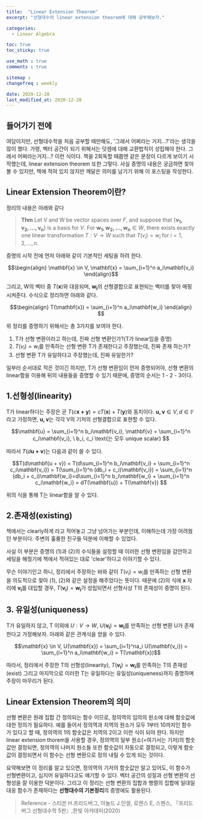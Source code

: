 ```yaml
---
title:  "Linear Extension Theorem"
excerpt: "선형대수의 linear extension theorem에 대해 공부해보자."

categories:
  - Linear Algebra

toc: true
toc_sticky: true

use_math : true
comments : true

sitemap :
changefreq : weekly

date: 2020-12-28
last_modified_at: 2020-12-28
---
```


## 들어가기 전에
여담이지만, 선형대수학을 처음 공부할 때만해도, '그래서 어쩌라는 거지...?'라는 생각을 많이 했다. 가령, 벡터 공간이 되기 위해서는 덧셈에 대해 교환법칙이 성립해야 한다. 그래서 어쩌라는거지...? 이런 식이다. 책을 2회독할 때쯤엔 같은 문장이 다르게 보이기 시작했는데, linear extension theorem 또한 그렇다. 사실 증명의 내용은 궁금하면 찾아볼 수 있지만, 책에 적혀 있지 않지만 깨달은 의미를 남기기 위해 이 포스팅을 작성한다.

## Linear Extension Theorem이란?

정리의 내용은 아래와 같다

> **Thm** Let V and W be vector spaces over $F$, and suppose that $\{\mathbf{v_1, v_2, ... , v_n}\}$ is a basis for $V$. For $\mathbf{w_1, w_2, ..., w_n} \in W$, there exists exactly one linear transformation $T : V \to W$ such that $T(v_i) = w_i$ for $i = 1, 2, ... , n.$

증명의 시작 전에 먼저 아래와 같이 기본적인 세팅을 하려 한다.

$$\begin{align}
\mathbf{x} \in V, \mathbf{x} = \sum_{i=1}^n a_i\mathbf{v_i}
 \end{align}$$

그리고, W의 벡터 중 $T(\mathbf{x})$와 대응되며, $\mathbf{w_i}$의 선형결합으로 표현되는 벡터를 찾아 매핑시켜준다.
수식으로 정리하면 아래와 같다.  

$$\begin{align}
T(\mathbf{x}) = \sum_{i=1}^n a_i\mathbf{w_i}
\end{align}
$$

위 정리를 증명하기 위해서는 총 3가지를 보여야 한다.

1. T가 선형 변환이라고 하는데, 진짜 선형 변환인가?(T가 linear임을 증명)
2. $T(v_i) = w_i$를 만족하는 선형 변환 T가 존재한다고 주장했는데, 진짜 존재 하는가?
3. 선형 변환 T가 유일하다고 주장했는데, 진짜 유일한가?

일부러 순서대로 적은 것이긴 하지만, T가 선형 변환임이 먼저 증명되어야, 선형 변환의 linear함을 이용해 뒤의 내용들을 증명할 수 있기 때문에, 증명의 순서는 1 - 2 - 3이다.

## 1.선형성(linearity)

T가 linear하다는 주장은 곧 $T(c\mathbf{x + y}) = cT(\mathbf{x}) + T(\mathbf{y})$와 동치이다.
$\mathbf{u, v} \in V, d \in \mathbb{F}$라고 가정하면, $\mathbf{u, v}$는 각각 V의 기저의 선형결합으로 표현할 수 있다.

$$\mathbf{u} = \sum_{i=1}^n b_i\mathbf{v_i}, \mathbf{v} = \sum_{i=1}^n c_i\mathbf{v_i}, \ b_i, c_i \text{는 모두 unique scalar} $$

따라서 $T(d\mathbf{u + v})$는 다음과 같이 쓸 수 있다.

$$T(d\mathbf{u + v}) = T(d\sum_{i=1}^n b_i\mathbf{v_i} + \sum_{i=1}^n c_i\mathbf{v_i}) = T(\sum_{i=1}^n (db_i + c_i)\mathbf{v_i}) = \sum_{i=1}^n (db_i + c_i)\mathbf{w_i}=d\sum_{i=1}^n b_i\mathbf{w_i} + \sum_{i=1}^n c_i\mathbf{w_i} = dT(\mathbf{u}) + T(\mathbf{v}) $$

위의 식을 통해 T는 linear함을 알 수 있다.

## 2.존재성(existing)

책에서는 clearly하게 라고 적어놓고 그냥 넘어가는 부분인데, 이해하는데 가장 어려웠던 부분이다. 주변의 훌륭한 친구들 덕분에 이해할 수 있었다.

사실 이 부분은 증명의 (1)과 (2)의 수식들을 설정할 때 이러한 선형 변환임을 감안하고 세팅을 해줬기에 책에서 적혀있는 대로 'clear'하다고 이야기할 수 있다.

무슨 이야기인고 하니, 정리에서 주장하는 바와 같이 $T(v_i) = w_i$를 만족하는 선형 변환을 의도적으로 찾아 (1), (2)와 같은 설정을 해주었다는 뜻이다.
때문에 (2)의 식에 $\mathbf{x}$ 자리에 $\mathbf{v_i}$를 대입할 경우, $T(\mathbf{v_i}) = \mathbf{w_i}$가 성립되면서 선형사상 T의 존재성이 증명이 된다.


## 3. 유일성(uniqueness)

T가 유일하지 않고, T 이외에 $U:V \to W, \ U(\mathbf{v_i}) = \mathbf{w_i}$를 만족하는 선형 변환 U가 존재한다고 가정해보자.
아래와 같은 관계식을 얻을 수 있다.

$$\mathbf{x} \in V, U(\mathbf{x}) = \sum_{i=1}^na_i U(\mathbf{v_i}) = \sum_{i=1}^n a_i\mathbf{w_i} = T(\mathbf{x})$$

따라서, 정리에서 주장한 T의 선형성(linearity), $T(\mathbf{v_i}) = \mathbf{w_i}$를 만족하는 T의 존재성(exist) 그리고 마지막으로 이러한 T는 유일하다는 유일성(uniqueness)까지 증명하며 주장이 마무리가 된다.

## Linear Extension Theorem의 의미

선형 변환은 원래 집합 간 정의되는 함수 이므로, 정의역의 임의의 원소에 대해 함숫값에 대한 정의가 필요하다. 예를 들어서 정의역과 치역의 원소가 모두 1부터 10까지인 함수가 있다고 할 때, 정의역의 1의 함숫값은 치역의 2이고 이런 식이 되야 한다. 하지만 linear extension thorem을 사용할 경우, 정의역의 일부 원소(=여기서는 기저)의 함숫값만 결정되면, 정의역의 나머지 원소들 또한 함숫값이 자동으로 결정되고, 이렇게 함숫값이 결정되면서 이 함수는 선형 변환으로 정의 내릴 수 있게 되는 것이다.

요약해보면 이 정리를 알고 있으면, 정의역의 기저의 함숫값만 알고 있어도, 이 함수가 선형변환이고, 심지어 유일하다고도 얘기할 수 있다. 벡터 공간의 성질과 선형 변환의 선형성을 잘 이용한 덕분이다. 그리고 이 정리는 선형 변환의 집합과 행렬의 집합에 일대일 대응 함수가 존재하다는 **선형대수의 기본정리**의 증명에도 활용된다.





>Reference
>\- 스티븐 H.프리드버그, 아놀드 J.인셀, 로렌스 E, 스펜스, 『프리드버그 선형대수학 5판』,한빛 아카데미(2020)
